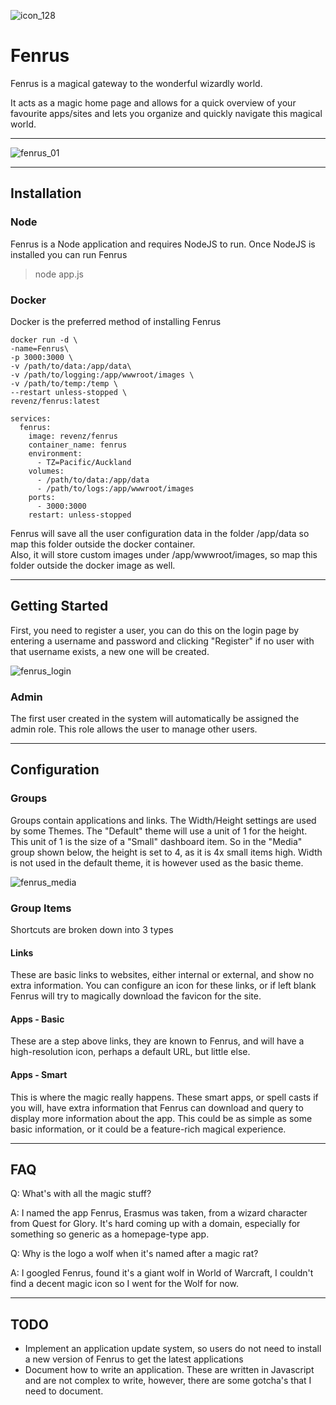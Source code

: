![icon_128](https://user-images.githubusercontent.com/958400/154829266-62206846-c6ef-4718-9910-2b83eb6aa41c.png)

# Fenrus


Fenrus is a magical gateway to the wonderful wizardly world.   

It acts as a magic home page and allows for a quick overview of your favourite apps/sites and lets you organize and quickly navigate this magical world.

---
![fenrus_01](https://user-images.githubusercontent.com/958400/154829573-15cc1170-561f-433a-92fc-d0d9daa85902.png)

---

## Installation

### Node
Fenrus is a Node application and requires NodeJS to run.  Once NodeJS is installed you can run Fenrus 
> node app.js

### Docker
Docker is the preferred method of installing Fenrus
```
docker run -d \
-name=Fenrus\
-p 3000:3000 \
-v /path/to/data:/app/data\
-v /path/to/logging:/app/wwwroot/images \
-v /path/to/temp:/temp \
--restart unless-stopped \
revenz/fenrus:latest
```
```
services:
  fenrus:
    image: revenz/fenrus
    container_name: fenrus
    environment:
      - TZ=Pacific/Auckland
    volumes:
      - /path/to/data:/app/data
      - /path/to/logs:/app/wwwroot/images
    ports:
      - 3000:3000
    restart: unless-stopped
```
Fenrus will save all the user configuration data in the folder /app/data so map this folder outside the docker container.  
Also, it will store custom images under /app/wwwroot/images, so map this folder outside the docker image as well.

---

## Getting Started

First, you need to register a user, you can do this on the login page by entering a username and password and clicking "Register" if no user with that username exists, a new one will be created.  

![fenrus_login](https://user-images.githubusercontent.com/958400/154829712-5b7dde64-eb4b-4e1d-9991-29d160d4b057.png)


### Admin
The first user created in the system will automatically be assigned the admin role.
This role allows the user to manage other users.

---

## Configuration

### Groups
Groups contain applications and links.  The Width/Height settings are used by some Themes.   The "Default" theme will use a unit of 1 for the height.   This unit of 1 is the size of a "Small" dashboard item.   So in the "Media" group shown below, the height is set to 4, as it is 4x small items high.  Width is not used in the default theme, it is however used as the basic theme.

![fenrus_media](https://user-images.githubusercontent.com/958400/154829815-bcb20f43-35bb-4550-a955-319d9216f2be.png)

### Group Items
Shortcuts are broken down into 3 types

#### Links
These are basic links to websites, either internal or external, and show no extra information.  You can configure an icon for these links, or if left blank Fenrus will try to magically download the favicon for the site.

#### Apps - Basic
These are a step above links, they are known to Fenrus, and will have a high-resolution icon, perhaps a default URL, but little else.

#### Apps - Smart
This is where the magic really happens.  These smart apps, or spell casts if you will, have extra information that Fenrus can download and query to display more information about the app.
This could be as simple as some basic information, or it could be a feature-rich magical experience.

---

## FAQ

Q: What's with all the magic stuff?

A: I named the app Fenrus, Erasmus was taken, from a wizard character from Quest for Glory.  It's hard coming up with a domain, especially for something so generic as a homepage-type app.



Q: Why is the logo a wolf when it's named after a magic rat?

A: I googled Fenrus, found it's a giant wolf in World of Warcraft, I couldn't find a decent magic icon so I went for the Wolf for now.

---

## TODO
- Implement an application update system, so users do not need to install a new version of Fenrus to get the latest applications
- Document how to write an application.  These are written in Javascript and are not complex to write, however, there are some gotcha's that I need to document.
